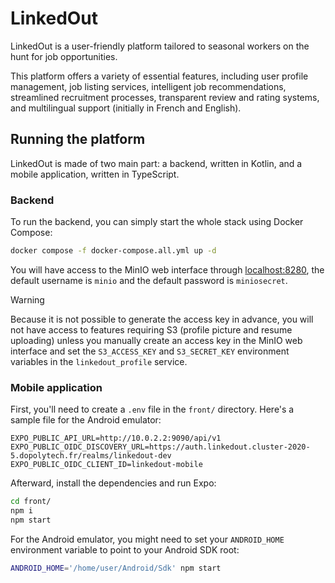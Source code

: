 # LinkedOut

LinkedOut is a user-friendly platform tailored to seasonal workers on the
hunt for job opportunities.

This platform offers a variety of essential features, including user profile
management, job listing services, intelligent job recommendations, streamlined
recruitment processes, transparent review and rating systems, and multilingual
support (initially in French and English).

## Running the platform

LinkedOut is made of two main part: a backend, written in Kotlin, and a mobile
application, written in TypeScript.

### Backend

To run the backend, you can simply start the whole stack using Docker Compose:

```sh
docker compose -f docker-compose.all.yml up -d
```

You will have access to the MinIO web interface through [localhost:8280](http://localhost:8280),
the default username is `minio` and the default password is `miniosecret`.

> [!WARNING]  
> Because it is not possible to generate the access key in advance, you will not have 
> access to features requiring S3 (profile picture and resume uploading) unless
> you manually create an access key in the MinIO web interface and set the
> `S3_ACCESS_KEY` and `S3_SECRET_KEY` environment variables in the `linkedout_profile`
> service.

### Mobile application

First, you'll need to create a `.env` file in the `front/` directory. Here's
a sample file for the Android emulator:

```
EXPO_PUBLIC_API_URL=http://10.0.2.2:9090/api/v1
EXPO_PUBLIC_OIDC_DISCOVERY_URL=https://auth.linkedout.cluster-2020-5.dopolytech.fr/realms/linkedout-dev
EXPO_PUBLIC_OIDC_CLIENT_ID=linkedout-mobile
```

Afterward, install the dependencies and run Expo:

```sh
cd front/
npm i
npm start
```

For the Android emulator, you might need to set your `ANDROID_HOME` environment
variable to point to your Android SDK root:

```sh
ANDROID_HOME='/home/user/Android/Sdk' npm start
```
